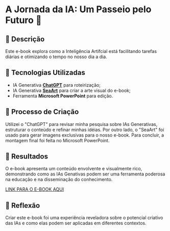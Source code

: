 # A Jornada da IA: Um Passeio pelo Futuro 🌌

## 📒 Descrição
Este e-book explora como a Inteligência Artifcial está facilitando tarefas diárias e otimizando o tempo no nosso dia a dia.

## 🤖 Tecnologias Utilizadas
- IA Generativa **[ChatGPT](https://chat.openai.com)** para roteirização;
- IA Generativa **[SeaArt](https://www.seaart.ai/)** para criar a arte visual do e-book;
- Ferramenta **Microsoft PowerPoint** para edição.

## 🧐 Processo de Criação
Utilizei o "ChatGPT" para revisar minha pesquisa sobre IAs Generativas, estruturar o conteúdo e refinar minhas idéias. Por outro lado, o "SeaArt" foi usado para gerar imagens exclusivas para o nosso e-book. Para concluir, a montagem final foi feita no Microsoft PowerPoint.

## 🚀 Resultados
O e-book apresenta um conteúdo envolvente e visualmente rico, demonstrando como as IAs Genativas podem ser uma ferramenta poderosa na educação e na disseminação do conhecimento.

[LINK PARA O E-BOOK AQUI](exemplos\e-book\output\ebook-IA.pdf)

## 💭 Reflexão
Criar este e-book foi uma experiência reveladora sobre o potencial criativo das IAs e como elas podem ser aplicadas em diferentes contextos.
